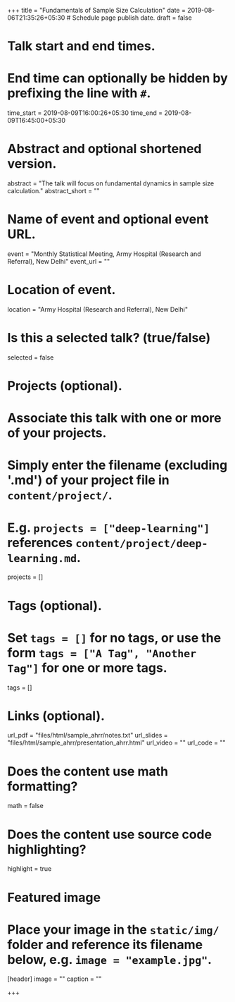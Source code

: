 +++
title = "Fundamentals of Sample Size Calculation"
date = 2019-08-06T21:35:26+05:30  # Schedule page publish date.
draft = false

# Talk start and end times.
#   End time can optionally be hidden by prefixing the line with `#`.
time_start = 2019-08-09T16:00:26+05:30
time_end = 2019-08-09T16:45:00+05:30

# Abstract and optional shortened version.
abstract = "The talk will focus on fundamental dynamics in sample size calculation."
abstract_short = ""

# Name of event and optional event URL.
event = "Monthly Statistical Meeting, Army Hospital (Research and Referral), New Delhi"
event_url = ""

# Location of event.
location = "Army Hospital (Research and Referral), New Delhi"

# Is this a selected talk? (true/false)
selected = false

# Projects (optional).
#   Associate this talk with one or more of your projects.
#   Simply enter the filename (excluding '.md') of your project file in `content/project/`.
#   E.g. `projects = ["deep-learning"]` references `content/project/deep-learning.md`.
projects = []

# Tags (optional).
#   Set `tags = []` for no tags, or use the form `tags = ["A Tag", "Another Tag"]` for one or more tags.
tags = []

# Links (optional).
url_pdf = "files/html/sample_ahrr/notes.txt"
url_slides = "files/html/sample_ahrr/presentation_ahrr.html"
url_video = ""
url_code = ""

# Does the content use math formatting?
math = false

# Does the content use source code highlighting?
highlight = true

# Featured image
# Place your image in the `static/img/` folder and reference its filename below, e.g. `image = "example.jpg"`.
[header]
image = ""
caption = ""

+++
